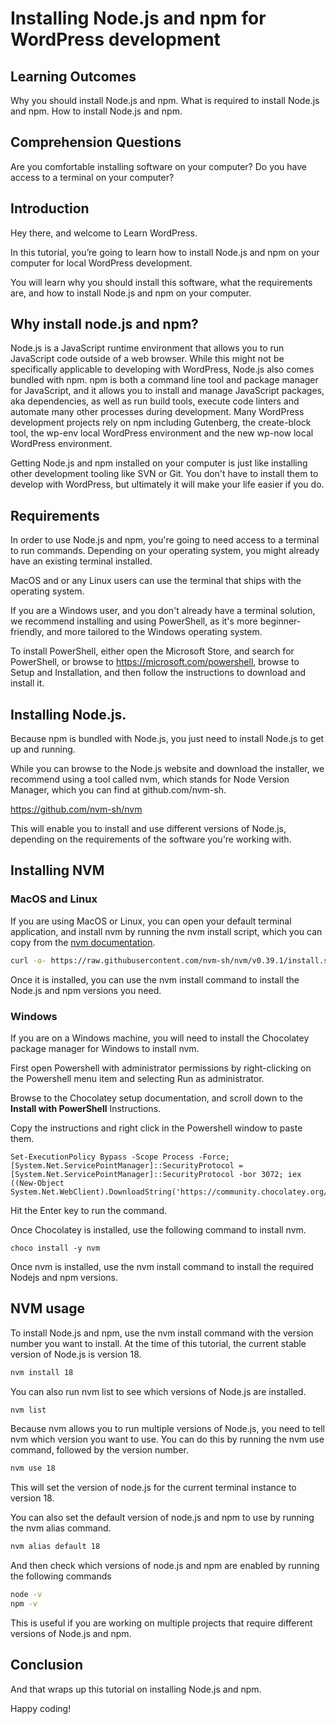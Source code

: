 # Installing Node.js and npm for WordPress development

## Learning Outcomes

Why you should install Node.js and npm.
What is required to install Node.js and npm.
How to install Node.js and npm.

## Comprehension Questions

Are you comfortable installing software on your computer?
Do you have access to a terminal on your computer?

## Introduction

Hey there, and welcome to Learn WordPress.

In this tutorial, you’re going to learn how to install Node.js and npm on your computer for local WordPress development.

You will learn why you should install this software, what the requirements are, and how to install Node.js and npm on your computer.

## Why install node.js and npm?

Node.js is a JavaScript runtime environment that allows you to run JavaScript code outside of a web browser. While this might not be specifically applicable to developing with WordPress, Node.js also comes bundled with npm. npm is both a command line tool and package manager for JavaScript, and it allows you to install and manage JavaScript packages, aka dependencies, as well as run build tools, execute code linters and automate many other processes during development. Many WordPress development projects rely on npm including Gutenberg, the create-block tool, the wp-env local WordPress environment and the new wp-now local WordPress environment.

Getting Node.js and npm installed on your computer is just like installing other development tooling like SVN or Git. You don't have to install them to develop with WordPress, but ultimately it will make your life easier if you do.

## Requirements

In order to use Node.js and npm, you're going to need access to a terminal to run commands. Depending on your operating system, you might already have an existing terminal installed. 

MacOS and or any Linux users can use the terminal that ships with the operating system. 

If you are a Windows user, and you don't already have a terminal solution, we recommend installing and using PowerShell, as it's more beginner-friendly, and more tailored to the Windows operating system.

To install PowerShell, either open the Microsoft Store, and search for PowerShell, or browse to https://microsoft.com/powershell, browse to Setup and Installation, and then follow the instructions to download and install it.

## Installing Node.js.

Because npm is bundled with Node.js, you just need to install Node.js to get up and running.

While you can browse to the Node.js website and download the installer, we recommend using a tool called nvm, which stands for Node Version Manager, which you can find at github.com/nvm-sh. 

https://github.com/nvm-sh/nvm

This will enable you to install and use different versions of Node.js, depending on the requirements of the software you're working with.

## Installing NVM

### MacOS and Linux

If you are using MacOS or Linux, you can open your default terminal application, and install nvm by running the nvm install script, which you can copy from the [nvm documentation](https://github.com/nvm-sh/nvm/blob/master/README.md#installing-and-updating).

```bash
curl -o- https://raw.githubusercontent.com/nvm-sh/nvm/v0.39.1/install.sh | bash
```

Once it is installed, you can use the nvm install command to install the Node.js and npm versions you need. 

### Windows

If you are on a Windows machine, you will need to install the Chocolatey package manager for Windows to install nvm.

First open Powershell with administrator permissions by right-clicking on the Powershell menu item and selecting Run as administrator.

Browse to the Chocolatey setup documentation, and scroll down to the **Install with PowerShell** Instructions.

Copy the instructions and right click in the Powershell window to paste them.

```
Set-ExecutionPolicy Bypass -Scope Process -Force; [System.Net.ServicePointManager]::SecurityProtocol = [System.Net.ServicePointManager]::SecurityProtocol -bor 3072; iex ((New-Object System.Net.WebClient).DownloadString('https://community.chocolatey.org/install.ps1'))
```

Hit the Enter key to run the command.

Once Chocolatey is installed, use the following command to install nvm.

```
choco install -y nvm
```

Once nvm is installed, use the nvm install command to install the required Nodejs and npm versions.

## NVM usage

To install Node.js and npm, use the nvm install command with the version number you want to install. At the time of this tutorial, the current stable version of Node.js is version 18.

```bash
nvm install 18
```

You can also run nvm list to see which versions of Node.js are installed.

```bash
nvm list
```

Because nvm allows you to run multiple versions of Node.js, you need to tell nvm which version you want to use. You can do this by running the nvm use command, followed by the version number.

```bash
nvm use 18
```

This will set the version of node.js for the current terminal instance to version 18. 

You can also set the default version of node.js and npm to use by running the nvm alias command.

```bash
nvm alias default 18
```

And then check which versions of node.js and npm are enabled by running the following commands

```bash
node -v
npm -v
```

This is useful if you are working on multiple projects that require different versions of Node.js and npm.

## Conclusion

And that wraps up this tutorial on installing Node.js and npm. 

Happy coding!


